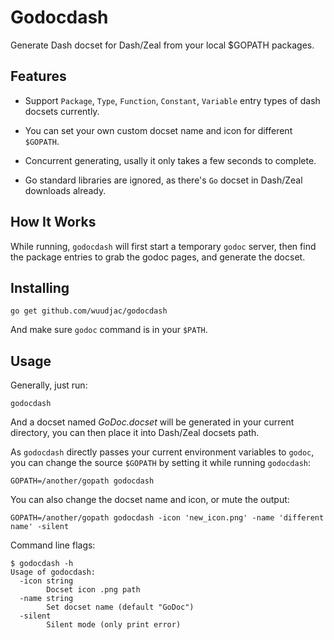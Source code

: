 # Godocdash

Generate Dash docset for Dash/Zeal from your local $GOPATH packages.

## Features

+ Support `Package`, `Type`, `Function`, `Constant`, `Variable` entry types of dash docsets currently.

+ You can set your own custom docset name and icon for different `$GOPATH`.

+ Concurrent generating, usally it only takes a few seconds to complete.

+ Go standard libraries are ignored, as there's `Go` docset in Dash/Zeal downloads already.

## How It Works

While running, `godocdash` will first start a temporary `godoc` server, then find the package entries to grab the godoc pages, and generate the docset.

## Installing

```
go get github.com/wuudjac/godocdash
```

And make sure `godoc` command is in your `$PATH`.

## Usage

Generally, just run:

```
godocdash
```

And a docset named *GoDoc.docset* will be generated in your current directory, you can then place it into Dash/Zeal docsets path.

As `godocdash` directly passes your current environment variables to `godoc`, you can change the source `$GOPATH` by setting it while running `godocdash`:

```
GOPATH=/another/gopath godocdash
```

You can also change the docset name and icon, or mute the output:

```
GOPATH=/another/gopath godocdash -icon 'new_icon.png' -name 'different name' -silent
```

Command line flags:

```
$ godocdash -h
Usage of godocdash:
  -icon string
    	Docset icon .png path
  -name string
    	Set docset name (default "GoDoc")
  -silent
    	Silent mode (only print error)
```
